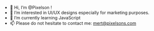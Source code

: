 - 👋 Hi, I’m @Pixelson !
- 👀 I’m interested in UI/UX designs especially for marketing purposes.
- 🌱 I’m currently learning JavaScript
- 📫 Please do not hesitate to contact me: mert@pixelsons.com


